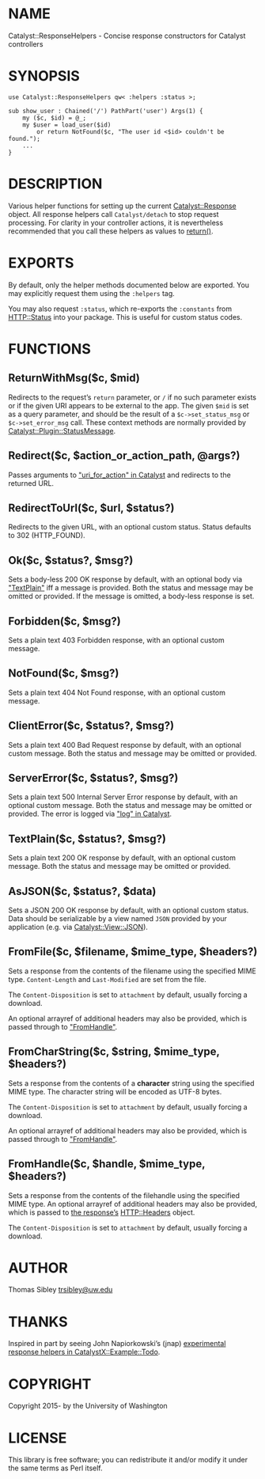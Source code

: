 # NAME

Catalyst::ResponseHelpers - Concise response constructors for Catalyst controllers

# SYNOPSIS

    use Catalyst::ResponseHelpers qw< :helpers :status >;

    sub show_user : Chained('/') PathPart('user') Args(1) {
        my ($c, $id) = @_;
        my $user = load_user($id)
            or return NotFound($c, "The user id <$id> couldn't be found.");
        ...
    }

# DESCRIPTION

Various helper functions for setting up the current [Catalyst::Response](https://metacpan.org/pod/Catalyst::Response)
object.  All response helpers call `Catalyst/detach` to stop request
processing.  For clarity in your controller actions, it is nevertheless
recommended that you call these helpers as values to [return()](https://metacpan.org/pod/perlfunc#return).

# EXPORTS

By default, only the helper methods documented below are exported.  You may
explicitly request them using the `:helpers` tag.

You may also request `:status`, which re-exports the `:constants` from
[HTTP::Status](https://metacpan.org/pod/HTTP::Status) into your package.  This is useful for custom status codes.

# FUNCTIONS

## ReturnWithMsg($c, $mid)

Redirects to the request’s `return` parameter, or `/` if no such parameter
exists or if the given URI appears to be external to the app.  The given
`$mid` is set as a query parameter, and should be the result of a
`$c->set_status_msg` or `$c->set_error_msg` call.  These context
methods are normally provided by [Catalyst::Plugin::StatusMessage](https://metacpan.org/pod/Catalyst::Plugin::StatusMessage).

## Redirect($c, $action\_or\_action\_path, @args?)

Passes arguments to ["uri\_for\_action" in Catalyst](https://metacpan.org/pod/Catalyst#uri_for_action) and redirects to the returned
URL.

## RedirectToUrl($c, $url, $status?)

Redirects to the given URL, with an optional custom status.  Status defaults to
302 (HTTP\_FOUND).

## Ok($c, $status?, $msg?)

Sets a body-less 200 OK response by default, with an optional body via
["TextPlain"](#textplain) iff a message is provided.  Both the status and message may be
omitted or provided.  If the message is omitted, a body-less response is set.

## Forbidden($c, $msg?)

Sets a plain text 403 Forbidden response, with an optional custom message.

## NotFound($c, $msg?)

Sets a plain text 404 Not Found response, with an optional custom message.

## ClientError($c, $status?, $msg?)

Sets a plain text 400 Bad Request response by default, with an optional
custom message.  Both the status and message may be omitted or provided.

## ServerError($c, $status?, $msg?)

Sets a plain text 500 Internal Server Error response by default, with an
optional custom message.  Both the status and message may be omitted or
provided.  The error is logged via ["log" in Catalyst](https://metacpan.org/pod/Catalyst#log).

## TextPlain($c, $status?, $msg?)

Sets a plain text 200 OK response by default, with an optional custom
message.  Both the status and message may be omitted or provided.

## AsJSON($c, $status?, $data)

Sets a JSON 200 OK response by default, with an optional custom status.  Data
should be serializable by a view named `JSON` provided by your application
(e.g. via [Catalyst::View::JSON](https://metacpan.org/pod/Catalyst::View::JSON)).

## FromFile($c, $filename, $mime\_type, $headers?)

Sets a response from the contents of the filename using the specified MIME
type.  `Content-Length` and `Last-Modified` are set from the file.

The `Content-Disposition` is set to `attachment` by default, usually forcing
a download.

An optional arrayref of additional headers may also be provided, which is
passed through to ["FromHandle"](#fromhandle).

## FromCharString($c, $string, $mime\_type, $headers?)

Sets a response from the contents of a **character** string using the specified
MIME type.  The character string will be encoded as UTF-8 bytes.

The `Content-Disposition` is set to `attachment` by default, usually forcing
a download.

An optional arrayref of additional headers may also be provided, which is
passed through to ["FromHandle"](#fromhandle).

## FromHandle($c, $handle, $mime\_type, $headers?)

Sets a response from the contents of the filehandle using the specified MIME
type.  An optional arrayref of additional headers may also be provided, which
is passed to [the response’s](https://metacpan.org/pod/Catalyst::Response) [HTTP::Headers](https://metacpan.org/pod/HTTP::Headers) object.

The `Content-Disposition` is set to `attachment` by default, usually forcing
a download.

# AUTHOR

Thomas Sibley <trsibley@uw.edu>

# THANKS

Inspired in part by seeing John Napiorkowski’s (jnap)
[experimental response helpers in CatalystX::Example::Todo](https://github.com/jjn1056/CatalystX-Example-Todo/blob/master/lib/Catalyst/ResponseHelpers.pm).

# COPYRIGHT

Copyright 2015- by the University of Washington

# LICENSE

This library is free software; you can redistribute it and/or modify
it under the same terms as Perl itself.
